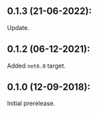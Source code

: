 ## 0.1.3 (21-06-2022):

Update.

## 0.1.2 (06-12-2021):

Added `net6.0` target.

## 0.1.0 (12-09-2018): 

Initial prerelease.
